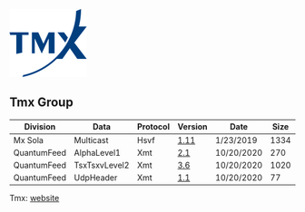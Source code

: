 [![Tmx](https://github.com/Open-Markets-Initiative/Directory/blob/main/Organizations/Tmx/Images/Logo.png)](https://www.tmx.com/)


## Tmx Group

| Division | Data | Protocol | Version | Date | Size | Testing | Specification |
| --- | --- | --- | --- | --- | --- | --- | --- |
| Mx Sola | Multicast | Hsvf | [1.11][Tmx.Mx.Sola.Multicast.Hsvf.v1.11.Structs] | 1/23/2019 | 1334 | Untested | [url][Tmx.Mx.Sola.Multicast.Hsvf.v1.11.Url] - [pdf][Tmx.Mx.Sola.Multicast.Hsvf.v1.11.Pdf] |
| QuantumFeed | AlphaLevel1 | Xmt | [2.1][Tmx.QuantumFeed.AlphaLevel1.Xmt.v2.1.Structs] | 10/20/2020 | 270 | Beta | [url][Tmx.QuantumFeed.AlphaLevel1.Xmt.v2.1.Url] - [pdf][Tmx.QuantumFeed.AlphaLevel1.Xmt.v2.1.Pdf] |
| QuantumFeed | TsxTsxvLevel2 | Xmt | [3.6][Tmx.QuantumFeed.TsxTsxvLevel2.Xmt.v3.6.Structs] | 10/20/2020 | 1020 | Beta | [url][Tmx.QuantumFeed.TsxTsxvLevel2.Xmt.v3.6.Url] - [pdf][Tmx.QuantumFeed.TsxTsxvLevel2.Xmt.v3.6.Pdf] |
| QuantumFeed | UdpHeader | Xmt | [1.1][Tmx.QuantumFeed.UdpHeader.Xmt.v1.1.Structs] | 10/20/2020 | 77 | Verified | [url][Tmx.QuantumFeed.UdpHeader.Xmt.v1.1.Url] |


Tmx: [website](https://www.tmx.com/ "Go to Tmx Group")


[Tmx.Mx.Sola.Multicast.Hsvf.v1.11.Structs]: https://github.com/Open-Markets-Initiative/c-structs/blob/main/tmx/Tmx.Mx.Sola.Multicast.Hsvf.v1.11.h "Tmx Mx Sola Multicast Hsvf v1.11 C# Parsers Source File"
[Tmx.Mx.Sola.Multicast.Hsvf.v1.11.Url]: https://www.tmxwebstore.com/ "Tmx Group 1.11 Url"
[Tmx.Mx.Sola.Multicast.Hsvf.v1.11.Pdf]: https://github.com/Open-Markets-Initiative/Directory/blob/main/Organizations/Tmx/Specifications/ "Tmx Group 1.11 Pdf"
[Tmx.QuantumFeed.AlphaLevel1.Xmt.v2.1.Structs]: https://github.com/Open-Markets-Initiative/c-structs/blob/main/tmx/Tmx.QuantumFeed.AlphaLevel1.Xmt.v2.1.h "Tmx QuantumFeed AlphaLevel1 Xmt v2.1 C# Parsers Source File"
[Tmx.QuantumFeed.AlphaLevel1.Xmt.v2.1.Url]: https://www.tmxwebstore.com/ "Tmx Group 2.1 Url"
[Tmx.QuantumFeed.AlphaLevel1.Xmt.v2.1.Pdf]: https://github.com/Open-Markets-Initiative/Directory/blob/main/Organizations/Tmx/Specifications/ "Tmx Group 2.1 Pdf"
[Tmx.QuantumFeed.TsxTsxvLevel2.Xmt.v3.6.Structs]: https://github.com/Open-Markets-Initiative/c-structs/blob/main/tmx/Tmx.QuantumFeed.TsxTsxvLevel2.Xmt.v3.6.h "Tmx QuantumFeed TsxTsxvLevel2 Xmt v3.6 C# Parsers Source File"
[Tmx.QuantumFeed.TsxTsxvLevel2.Xmt.v3.6.Url]: https://www.tmxwebstore.com/ "Tmx Group 3.6 Url"
[Tmx.QuantumFeed.TsxTsxvLevel2.Xmt.v3.6.Pdf]: https://github.com/Open-Markets-Initiative/Directory/blob/main/Organizations/Tmx/Specifications/ "Tmx Group 3.6 Pdf"
[Tmx.QuantumFeed.UdpHeader.Xmt.v1.1.Structs]: https://github.com/Open-Markets-Initiative/c-structs/blob/main/tmx/Tmx.QuantumFeed.UdpHeader.Xmt.v1.1.h "Tmx QuantumFeed UdpHeader Xmt v1.1 C# Parsers Source File"
[Tmx.QuantumFeed.UdpHeader.Xmt.v1.1.Url]: https://github.com/Open-Markets-Initiative/Directory/blob/main/Organizations/Tmx/Specifications/ReadMe.md "Tmx Group 1.1 Url"
